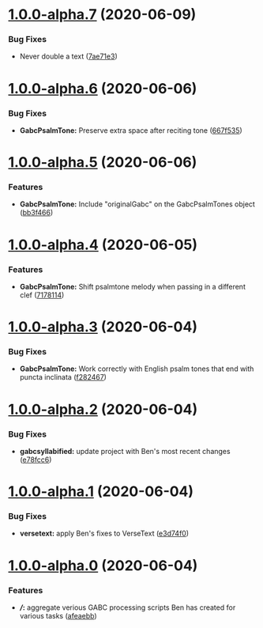 # [1.0.0-alpha.7](https://gitlab.com/sourceandsummit/gabc-utils/compare/v1.0.0-alpha.6...v1.0.0-alpha.7) (2020-06-09)


### Bug Fixes

* Never double a text ([7ae71e3](https://gitlab.com/sourceandsummit/gabc-utils/commit/7ae71e3d193bed6892630fb19716abe8bb21a909))



# [1.0.0-alpha.6](https://gitlab.com/sourceandsummit/gabc-utils/compare/v1.0.0-alpha.5...v1.0.0-alpha.6) (2020-06-06)


### Bug Fixes

* **GabcPsalmTone:** Preserve extra space after reciting tone ([667f535](https://gitlab.com/sourceandsummit/gabc-utils/commit/667f53562ce36a084cd64137fc0bdfa8e26c3741))



# [1.0.0-alpha.5](https://gitlab.com/sourceandsummit/gabc-utils/compare/v1.0.0-alpha.4...v1.0.0-alpha.5) (2020-06-06)


### Features

* **GabcPsalmTone:** Include "originalGabc" on the GabcPsalmTones object ([bb3f466](https://gitlab.com/sourceandsummit/gabc-utils/commit/bb3f46640df872d610b9ad22efaa29ab010757a3))



# [1.0.0-alpha.4](https://gitlab.com/sourceandsummit/gabc-utils/compare/v1.0.0-alpha.3...v1.0.0-alpha.4) (2020-06-05)


### Features

* **GabcPsalmTone:** Shift psalmtone melody when passing in a different clef ([7178114](https://gitlab.com/sourceandsummit/gabc-utils/commit/7178114e332f1f948cb301b21f4fe41b8ea914cb))



# [1.0.0-alpha.3](https://gitlab.com/sourceandsummit/gabc-utils/compare/v1.0.0-alpha.2...v1.0.0-alpha.3) (2020-06-04)


### Bug Fixes

* **GabcPsalmTone:** Work correctly with English psalm tones that end with puncta inclinata ([f282467](https://gitlab.com/sourceandsummit/gabc-utils/commit/f282467dedf66852f1e6096198b1bc304d9a5cdf))



# [1.0.0-alpha.2](https://gitlab.com/sourceandsummit/gabc-utils/compare/v1.0.0-alpha.1...v1.0.0-alpha.2) (2020-06-04)


### Bug Fixes

* **gabcsyllabified:** update project with Ben's most recent changes ([e78fcc6](https://gitlab.com/sourceandsummit/gabc-utils/commit/e78fcc660c20468b1c34d91edfa1274f1d6c36d9))



# [1.0.0-alpha.1](https://gitlab.com/sourceandsummit/gabc-utils/compare/v1.0.0-alpha.0...v1.0.0-alpha.1) (2020-06-04)


### Bug Fixes

* **versetext:** apply Ben's fixes to VerseText ([e3d74f0](https://gitlab.com/sourceandsummit/gabc-utils/commit/e3d74f02406d937a32c01185f1806d93b492ce58))



# [1.0.0-alpha.0](https://gitlab.com/sourceandsummit/gabc-utils/compare/afeaebb1f91a00ad5710be3ccb8198daecce2114...v1.0.0-alpha.0) (2020-06-04)


### Features

* ***/*:** aggregate verious GABC processing scripts Ben has created for various tasks ([afeaebb](https://gitlab.com/sourceandsummit/gabc-utils/commit/afeaebb1f91a00ad5710be3ccb8198daecce2114))



